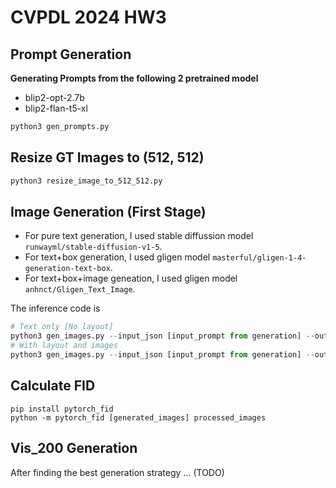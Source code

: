 # CVPDL 2024 HW3


## Prompt Generation

**Generating Prompts from the following 2 pretrained model**

- blip2-opt-2.7b
- blip2-flan-t5-xl

```py
python3 gen_prompts.py
```

## Resize GT Images to (512, 512)

```py
python3 resize_image_to_512_512.py
```

## Image Generation (First Stage)

- For pure text generation, I used stable diffussion model `runwayml/stable-diffusion-v1-5`.
- For text+box  generation, I used gligen model `masterful/gligen-1-4-generation-text-box`.
- For text+box+image geneation, I used gligen model `anhnct/Gligen_Text_Image`.

The inference code is

```py
# Text only [No layout]
python3 gen_images.py --input_json [input_prompt from generation] --output_dir [Output images dir]
# With layout and images
python3 gen_images.py --input_json [input_prompt from generation] --output_dir [Output images dir] --use_box
```

## Calculate FID

```
pip install pytorch_fid
python -m pytorch_fid [generated_images] processed_images
```


## Vis\_200 Generation

After finding the best generation strategy ... (TODO)

